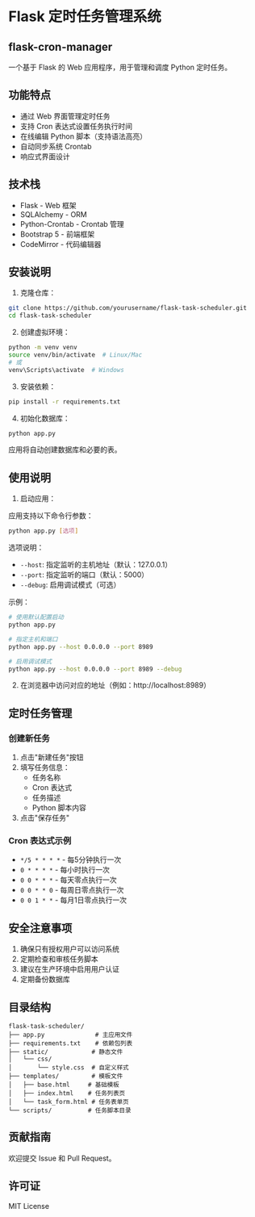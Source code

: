 # Flask 定时任务管理系统

## flask-cron-manager

一个基于 Flask 的 Web 应用程序，用于管理和调度 Python 定时任务。

## 功能特点

- 通过 Web 界面管理定时任务
- 支持 Cron 表达式设置任务执行时间
- 在线编辑 Python 脚本（支持语法高亮）
- 自动同步系统 Crontab
- 响应式界面设计

## 技术栈

- Flask - Web 框架
- SQLAlchemy - ORM
- Python-Crontab - Crontab 管理
- Bootstrap 5 - 前端框架
- CodeMirror - 代码编辑器

## 安装说明

1. 克隆仓库：

```bash
git clone https://github.com/yourusername/flask-task-scheduler.git
cd flask-task-scheduler
```

2. 创建虚拟环境：

```bash
python -m venv venv
source venv/bin/activate  # Linux/Mac
# 或
venv\Scripts\activate  # Windows
```

3. 安装依赖：

```bash
pip install -r requirements.txt
```

4. 初始化数据库：

```bash
python app.py
```

应用将自动创建数据库和必要的表。

## 使用说明

1. 启动应用：

应用支持以下命令行参数：

```bash
python app.py [选项]
```

选项说明：
- `--host`: 指定监听的主机地址（默认：127.0.0.1）
- `--port`: 指定监听的端口（默认：5000）
- `--debug`: 启用调试模式（可选）

示例：
```bash
# 使用默认配置启动
python app.py

# 指定主机和端口
python app.py --host 0.0.0.0 --port 8989

# 启用调试模式
python app.py --host 0.0.0.0 --port 8989 --debug
```

2. 在浏览器中访问对应的地址（例如：http://localhost:8989）

## 定时任务管理

### 创建新任务

1. 点击"新建任务"按钮
2. 填写任务信息：
   - 任务名称
   - Cron 表达式
   - 任务描述
   - Python 脚本内容
3. 点击"保存任务"

### Cron 表达式示例

- `*/5 * * * *` - 每5分钟执行一次
- `0 * * * *` - 每小时执行一次
- `0 0 * * *` - 每天零点执行一次
- `0 0 * * 0` - 每周日零点执行一次
- `0 0 1 * *` - 每月1日零点执行一次

## 安全注意事项

1. 确保只有授权用户可以访问系统
2. 定期检查和审核任务脚本
3. 建议在生产环境中启用用户认证
4. 定期备份数据库

## 目录结构

```
flask-task-scheduler/
├── app.py              # 主应用文件
├── requirements.txt    # 依赖包列表
├── static/            # 静态文件
│   └── css/
│       └── style.css  # 自定义样式
├── templates/         # 模板文件
│   ├── base.html     # 基础模板
│   ├── index.html    # 任务列表页
│   └── task_form.html # 任务表单页
└── scripts/          # 任务脚本目录
```

## 贡献指南

欢迎提交 Issue 和 Pull Request。

## 许可证

MIT License